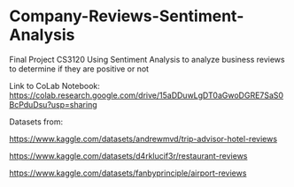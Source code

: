 # Company-Reviews-Sentiment-Analysis
Final Project CS3120 
Using Sentiment Analysis to analyze business reviews to determine if they are positive or not

Link to CoLab Notebook: https://colab.research.google.com/drive/15aDDuwLgDT0aGwoDGRE7SaS0BcPduDsu?usp=sharing

Datasets from:

https://www.kaggle.com/datasets/andrewmvd/trip-advisor-hotel-reviews

https://www.kaggle.com/datasets/d4rklucif3r/restaurant-reviews

https://www.kaggle.com/datasets/fanbyprinciple/airport-reviews
